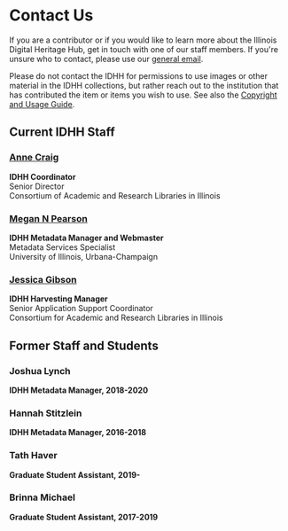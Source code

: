 # Contact Us
If you are a contributor or if you would like to learn more about the Illinois Digital Heritage Hub, get in touch with one of our staff members. If you're unsure who to contact, please use our [general email](mailto:idhh@library.illinois.edu).

Please do not contact the IDHH for permissions to use images or other material in the IDHH collections, but rather reach out to the institution that has contributed the item or items you wish to use. See also the [Copyright and Usage Guide](/about/usage-terms).

## Current IDHH Staff                                           

### [Anne Craig](mailto:abcraig@uillinois.edu)
**IDHH Coordinator**  
Senior Director  
Consortium of Academic and Research Libraries in Illinois

### [Megan N Pearson](mailto:megannp4@illinois.edu)
**IDHH Metadata Manager and Webmaster**  
Metadata Services Specialist  
University of Illinois, Urbana-Champaign

### [Jessica Gibson](mailto:oram@uillinois.edu)
**IDHH Harvesting Manager**  
Senior Application Support Coordinator  
Consortium for Academic and Research Libraries in Illinois

## Former Staff and Students

### Joshua Lynch
**IDHH Metadata Manager, 2018-2020**

### Hannah Stitzlein
**IDHH Metadata Manager, 2016-2018**

### Tath Haver
**Graduate Student Assistant, 2019-**

### Brinna Michael
**Graduate Student Assistant, 2017-2019**
